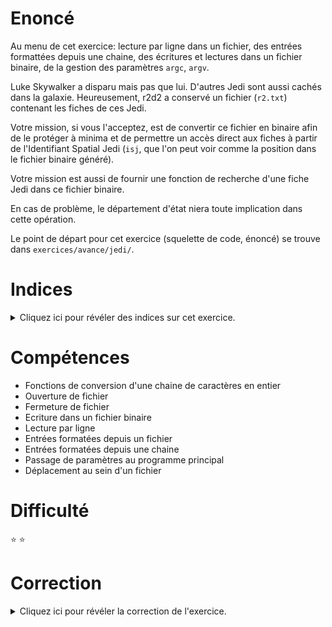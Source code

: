 # Enoncé

Au menu de cet exercice: lecture par ligne dans un fichier, des
entrées formattées depuis une chaine, des écritures et lectures dans
un fichier binaire, de la gestion des paramètres `argc`, `argv`.

Luke Skywalker a disparu mais pas que lui. D'autres Jedi sont aussi
cachés dans la galaxie. Heureusement, r2d2 a conservé un fichier
(`r2.txt`) contenant les fiches de ces Jedi.

Votre mission, si vous l'acceptez, est de convertir ce fichier en
binaire afin de le protéger à minima et de permettre un accès direct
aux fiches à partir de l'Identifiant Spatial Jedi (`isj`, que l'on
peut voir comme la position dans le fichier binaire généré).

Votre mission est aussi de fournir une fonction de recherche d'une
fiche Jedi dans ce fichier binaire.

En cas de problème, le département d'état niera toute implication dans
cette opération.

Le point de départ pour cet exercice (squelette de code, énoncé) se
trouve dans `exercices/avance/jedi/`.

# Indices

<details>
<summary>Cliquez ici pour révéler des indices sur cet exercice.</summary>
<br>

* Regardez la documentation sur les paramètres `argc`, `argv` (et `atoi`
  pour la conversion en entier)
* Regardez la documentation des fonctions `fopen`, `fgets`, `sscanf`,
  `fscanf`, `fseek`, `fwrite`
* Lecture d'une fiche : utiliser `sscanf` (solution 1) ou `fscanf`
  (solution 2) pour affecter un par un chaque champ de la structure
  `struct jedi`
* Ecriture dans le fichier binaire : positionnez-vous dans le fichier
  en vous décalant, depuis le début de fichier, de isj * la taille de
  `struct jedi`

</details>

# Compétences

* Fonctions de conversion d'une chaine de caractères en entier
* Ouverture de fichier
* Fermeture de fichier
* Ecriture dans un fichier binaire
* Lecture par ligne
* Entrées formatées depuis un fichier
* Entrées formatées depuis une chaine
* Passage de paramètres au programme principal
* Déplacement au sein d'un fichier

# Difficulté

:star: :star:
# Correction

<details>
<summary>Cliquez ici pour révéler la correction de l'exercice.</summary>
#### Corrigé du fichier Makefile

```make
CC=clang
CFLAGS=-std=c99 -Wall -Wextra -g
# Activer la ligne suivante pour tester la solution 2 avec fscanf
#CFLAGS+=-DSOL2

all: jedi

.PHONY: clean
clean:
	rm -f *~ *.o jedi

```

#### Corrigé du fichier jedi.c

```c
#include <stdlib.h>
#include <stdint.h>
#include <stdio.h>
#include <string.h>

#define SIZE 20     // taille maximale d'un champ de caractères : nom, prénom, planète

/* Structure d'une fiche de données Jedi */
struct jedi {
    uint32_t    isj;		    // Identifiant Spatial Jedi : identifiant unique, c'est l'INE des Jedi
    char        nom[SIZE];
    char        prenom[SIZE];
    uint16_t    age;
    float       taille;
    char        planete[SIZE];
};

/*
    Affiche tous les champs de la fiche Jedi passée en paramètre.
    Fonction utilisée par print_isj.
*/
void print_jedi(struct jedi *jedi)
{
    /* A compléter */
    if (jedi->isj == 0) {
	printf("Jedi n° %u non trouvé\n", jedi->isj);
    } else {
	printf("Fiche Jedi n° %u :\n", jedi->isj);
	printf("Nom     : %s\n", jedi->nom);
	printf("Prenom  : %s\n", jedi->prenom);
	printf("Age     : %hu\n", jedi->age);
	printf("Taille  : %1.2f\n", jedi->taille);
	printf("Planete : %s\n", jedi->planete);
    }
}

/*
    Recherche et lit une fiche Jedi dans le fichier binaire bin
    en y accédant directement par la clé identifiant isj et affiche
    tous les champs de la fiche trouvée (appel à la fonction print_jedi).
    Retourne 1 en cas de problème, 0 sinon.

    bin : nom du fichier binaire
    isj : Identifiant Spatial Jedi recherché
*/
int16_t print_isj(char *bin, uint32_t isj)
{
    /* A compléter */

    /* Le descripteur de fichier qui fera référence au fichier binaire lu. */
    FILE *file_bin;

    /* La structure jedi pour stocker les informations du jedi recherché. */
    struct jedi jedi;

    /* On remplit la structure jedi de zéros. */
    memset(&jedi, 0, sizeof(struct jedi));

    /*
	Ensuite, on ouvre le fichier binaire en lecture.
	Notez le paramètre qui détermine le mode d'accès,
	fixé à "rb" pour "read" et "binary". Ce qui signifie...
	Bon ok vous avez compris.
    */
    file_bin = fopen(bin, "rb");
    if (file_bin == NULL) {
	/*
	    Il y a eu une erreur lors de l'ouverture du fichier.
	    Quand c'est le cas, la libc positionne une variable
	    interne qui contient le code d'erreur. La fonction
	    perror() permet d'afficher un message explicite
	    sur la sortie standard, en fonction du type d'erreur
	    rencontré.
	*/
	perror(bin);
	return EXIT_FAILURE;
    }

    /*
	La fonction fseek permet de déplacer la tête de lecture
	d'un fichier à un offset donné. L'offset est calculé
	à partir de l'isj et de la taille mémoire occupée par
	une structure jedi. Le 3e paramètre de la fonction fseek()
	permet de définir à partir d'où on effectue le déplacement.
	SEEK_SET indique qu'on se déplace à partir de début du fichier.
    */
    fseek(file_bin, isj * sizeof(struct jedi), SEEK_SET);

    /*
	La fonction fread() lit un certain nombre d'octets depuis
	le fichier, à partir de la position courante de la tête
	de lecture (déplacée par l'appel à fseek() ligne 116).
	Le premier paramètre est un paramètre de sortie : on passe
	l'adresse d'une structure jedi dont le contenu sera écrasé
	par les données lues depuis le fichier.
    */
    size_t bytes_read = fread(&jedi, sizeof(struct jedi), 1, file_bin);

    /*
	La fonction fread retourne le nombre d'octets effectivement lus
	depuis le fichier. Si ce nombre est nul, cela signifie que le déplacement
	effectué par fseek() a atteint la fin du fichier, et donc que
	le jedi recherché ne fait pas partie de la base de données.
    */
    if (bytes_read == 0) {
	printf("Fiche Jedi n° %u non trouvée\n", isj);
	fclose(file_bin);
	return EXIT_FAILURE;
    }

    /* On affiche les informations du jedi trouvé. */
    print_jedi(&jedi);

    fclose(file_bin);
    return EXIT_SUCCESS;
}

/*
    Lit dans le fichier texte (in) toutes les fiches Jedi et les écrit
    dans un fichier binaire. L'identifiant isj fera office de clé d'accès
    direct dans le fichier binaire de sortie (out)
    Retourne 1 en cas de problème, 0 sinon.

    in  : nom du fichier entrée texte (ex : r2.txt)
    out : nom du fichier sortie binaire (ex : d2.bin)

    NOTA BENE :

    Lecture texte :
    On utilisera une variable intermédiaire de type struct jedi
    pour stocker les valeurs lues dans le fichier d'entrée.
    La lecture caractère par caractère ne sera pas utilisée.
    La lecture des fiches du fichier d'entrée texte doit s'effectuer
    obligatoirement en utilisant les fonctions parmi : fgets, sscanf, fscanf
    Solution 1 : fgets + sscanf. Solution 2 : fscanf
    Coder les 2 solutions
    Quand les 2 solutions marcheront bien, amusez vous à supprimer le code isj d'une
    des lignes du fichier r2.txt
    Puis réessayez solution 1 et solution 2. Que constatez vous ?


    Ecriture binaire : on écrira directement la variable de type struct jedi à
    l'emplacement jedi.isj du fichier binaire
*/
int16_t convert_to_bin(char *in, char *out)
{
    struct jedi jedi;
    /* A compléter */
    char tampon[10*SIZE];   // On définit une taille de tampon de lecture suffisament grand
    /* Sécurisation : mise à 0 de jedi. Mettez en commentaires cette instruction et passez valgrind sur le programme, que constatez vous ? */
    memset(&jedi, 0, sizeof(struct jedi));

    /* Ouverture des fichiers entrée et sortie */
    FILE *file_in, *file_out;
    file_in = fopen(in, "rt");      // Ouverture en mode lecture, texte
    if (file_in == NULL) {
	char error_msg[300];
	sprintf(error_msg, "Fichier %s non trouvé", in);
	perror(error_msg);
	return EXIT_FAILURE;
    }
    file_out = fopen(out, "wb");    // Ouverture en mode écriture, binaire
    if (file_out == NULL) {
	char error_msg[300];
	sprintf(error_msg, "Fichier %s impossible à créer", out);
	perror(error_msg);
	fclose(file_in);
	return EXIT_FAILURE;
    }

#ifndef SOL2    // Cf. Makefile option -DSOL2 non activée
    /* Solution 1 : fgets + sscanf ; préférez cette solution "sécurisée"
    En cas de ligne défectueuse dans le fichier d'entrée, le problème restera circonscrit
    à cette ligne */
    while (fgets(tampon, 10*SIZE, file_in) != NULL) {
	sscanf(tampon, "%u %s %s %hu %f %s", &jedi.isj, jedi.nom, jedi.prenom, &jedi.age, &jedi.taille, jedi.planete);
	fseek(file_out, jedi.isj * sizeof(struct jedi), SEEK_SET);
	fwrite(&jedi, sizeof(struct jedi), 1, file_out);
    }
#else           // Cf. Makefile option -DSOL2 activée
    /* Solution 2 : fscanf ; Solution non sécurisée à éviter
    fscanf peut aller chercher une valeur sur la ligne suivante
    s'il ne l'a pas trouvée dans la ligne en cours.
    En cas de ligne défectueuse dans le fichier d'entrée, cela créera des problèmes
    sur toutes les lectures de fiches suivantes.
    Amusez vous à supprimer le code isj d'une des lignes du fichier r2.txt
    Puis réessayez solution 1 et solution 2. Que constatez vous ?*/
    while (!feof(file_in)) {
	fscanf(file_in, "%u %s %s %hu %f %s", &jedi.isj, jedi.nom, jedi.prenom, &jedi.age, &jedi.taille, jedi.planete);
	fseek(file_out, jedi.isj * sizeof(struct jedi), SEEK_SET);
	fwrite(&jedi, sizeof(struct jedi), 1, file_out);
    }
#endif
    fclose(file_in);
    fclose(file_out);
    return EXIT_SUCCESS;
}

/*
    main : à écrire complètement
    3 paramètres sont passés au programme (cf. argc, argv):
    - nom fichier texte entree
    - nom fichier binaire sortie
    - identifiant isj recherché
    Exemple d'utilisation :
    ./jedi r2.txt d2.bin 1977
    main effectue les traitements suivants :
    - vérifier que les 3 paramètres attendus sont bien présents, les récupérer
    - appeler convert_to_bin avec les paramètres adéquates
    - appeler print_isj avec les paramètres adéquates
*/
int main(int argc, char **argv)
{
    if(argc < 4) {
	printf("Paramètres attendus :\n");
	printf("- nom du fichier d'entrée texte\n");
	printf("- nom du fichier de sortie binaire\n");
	printf("- numéro Identifiant Spatial Jedi à rechercher dans le fichier binaire créé\n");
	printf("Exemple : ./jedi r2.txt d2.bin 1977\n");
	return EXIT_FAILURE;
    }
    printf("Conversion du fichier texte %s lancée\n", argv[1]);
    if (convert_to_bin(argv[1], argv[2]) != EXIT_FAILURE) {
	printf("Conversion dans le fichier binaire %s terminée\n", argv[2]);
	printf("Recherche du Jedi ayant comme Identifiant Spatial Jedi : %s\n", argv[3]);
	print_isj(argv[2], atoi(argv[3]));
    } else {
	return EXIT_FAILURE;
    }

    return EXIT_SUCCESS;
}

```


</details>
